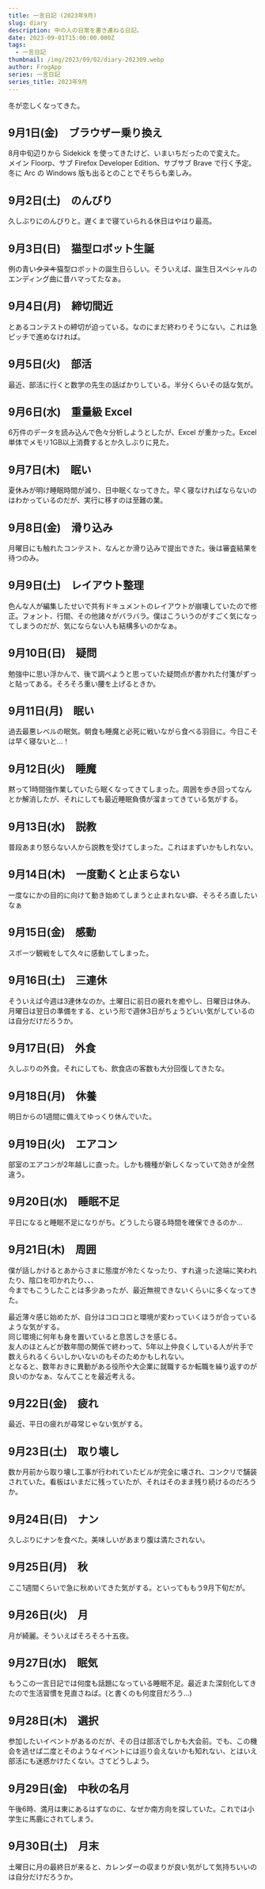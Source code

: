 ```yaml
---
title: 一言日記 (2023年9月)
slug: diary
description: 中の人の日常を書き連ねる日記。
date: 2023-09-01T15:00:00.000Z
tags:
  - 一言日記
thumbnail: /img/2023/09/02/diary-202309.webp
author: FrogApp
series: 一言日記
series_title: 2023年9月
---
```


冬が恋しくなってきた。

## 9月1日(金)　ブラウザー乗り換え

8月中旬辺りから Sidekick を使ってきたけど、いまいちだったので変えた。\
メイン Floorp、サブ Firefox Developer Edition、サブサブ Brave で行く予定。\
冬に Arc の Windows 版も出るとのことでそちらも楽しみ。

## 9月2日(土)　のんびり

久しぶりにのんびりと。遅くまで寝ていられる休日はやはり最高。

## 9月3日(日)　猫型ロボット生誕

例の青い~~タヌキ~~猫型ロボットの誕生日らしい。そういえば、誕生日スペシャルのエンディング曲に昔ハマってたなぁ。

## 9月4日(月)　締切間近

とあるコンテストの締切が迫っている。なのにまだ終わりそうにない。これは急ピッチで進めなければ。

## 9月5日(火)　部活

最近、部活に行くと数学の先生の話ばかりしている。半分くらいその話な気が。

## 9月6日(水)　重量級 Excel

6万件のデータを読み込んで色々分析しようとしたが、Excel が重かった。Excel 単体でメモリ1GB以上消費するとか久しぶりに見た。

## 9月7日(木)　眠い

夏休みが明け睡眠時間が減り、日中眠くなってきた。早く寝なければならないのはわかっているのだが、実行に移すのは至難の業。

## 9月8日(金)　滑り込み

月曜日にも触れたコンテスト、なんとか滑り込みで提出できた。後は審査結果を待つのみ。

## 9月9日(土)　レイアウト整理

色んな人が編集したせいで共有ドキュメントのレイアウトが崩壊していたので修正。フォント、行間、その他諸々がバラバラ。僕はこういうのがすごく気になってしまうのだが、気にならない人も結構多いのかなぁ。

## 9月10日(日)　疑問

勉強中に思い浮かんで、後で調べようと思っていた疑問点が書かれた付箋がずっと貼ってある。そろそろ重い腰を上げるときか。

## 9月11日(月)　眠い

過去最悪レベルの眠気。朝食も睡魔と必死に戦いながら食べる羽目に。今日こそは早く寝ないと…！

## 9月12日(火)　睡魔

黙って1時間強作業していたら眠くなってきてしまった。周囲を歩き回ってなんとか解消したが、それにしても最近睡眠負債が溜まってきている気がする。

## 9月13日(水)　説教

普段あまり怒らない人から説教を受けてしまった。これはまずいかもしれない。

## 9月14日(木)　一度動くと止まらない

一度なにかの目的に向けて動き始めてしまうと止まれない癖、そろそろ直したいなぁ

## 9月15日(金)　感動

スポーツ観戦をして久々に感動してしまった。

## 9月16日(土)　三連休

そういえば今週は3連休なのか。土曜日に前日の疲れを癒やし、日曜日は休み、月曜日は翌日の準備をする、という形で週休3日がちょうどいい気がしているのは自分だけだろうか。

## 9月17日(日)　外食

久しぶりの外食。それにしても、飲食店の客数も大分回復してきたな。

## 9月18日(月)　休養

明日からの1週間に備えてゆっくり休んでいた。

## 9月19日(火)　エアコン

部室のエアコンが2年越しに直った。しかも機種が新しくなっていて効きが全然違う。

## 9月20日(水)　睡眠不足

平日になると睡眠不足になりがち。どうしたら寝る時間を確保できるのか…

## 9月21日(木)　周囲

僕が話しかけるとあからさまに態度が冷たくなったり、すれ違った途端に笑われたり、陰口を叩かれたり、、、\
今までもこうしたことは多少あったが、最近無視できないくらいに多くなってきた。

最近薄々感じ始めたが、自分はコロコロと環境が変わっていくほうが合っているような気がする。\
同じ環境に何年も身を置いていると息苦しさを感じる。\
友人のほとんどが数年間の関係で終わって、5年以上仲良くしている人が片手で数えられるくらいしかいないのもそのためかもしれない。\
となると、数年おきに異動がある役所や大企業に就職するか転職を繰り返すのが良いのかなぁ、なんてことを最近考える。

## 9月22日(金)　疲れ

最近、平日の疲れが尋常じゃない気がする。

## 9月23日(土)　取り壊し

数か月前から取り壊し工事が行われていたビルが完全に壊され、コンクリで舗装されていた。看板はいまだに残っていたが、それはそのまま残り続けるのだろうか。

## 9月24日(日)　ナン

久しぶりにナンを食べた。美味しいがあまり腹は満たされない。

## 9月25日(月)　秋

ここ1週間くらいで急に秋めいてきた気がする。といってももう9月下旬だが。

## 9月26日(火)　月

月が綺麗。そういえばそろそろ十五夜。

## 9月27日(水)　眠気

もうこの一言日記では何度も話題になっている睡眠不足。最近また深刻化してきたので生活習慣を見直さねば。(と書くのも何度目だろう…)

## 9月28日(木)　選択

参加したいイベントがあるのだが、その日は部活でしかも大会前。でも、この機会を逃せば二度とそのようなイベントには巡り会えないかも知れない、とはいえ部活にも迷惑かけたくない。さてどうしよう。

## 9月29日(金)　中秋の名月

午後6時、満月は東にあるはずなのに、なぜか南方向を探していた。これでは小学生に馬鹿にされてしまう。

## 9月30日(土)　月末

土曜日に月の最終日が来ると、カレンダーの収まりが良い気がして気持ちいいのは自分だけだろうか。
